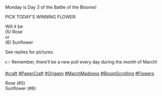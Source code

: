 Monday is Day 3 of the Battle of the Blooms!

PICK TODAY’S WINNING FLOWER:

Will it be   
(5) Rose  
or  
(6) Sunflower

See replies for pictures.

👉 Remember, there’ll be a new poll every day during the month of March!

[\#<span>craft</span>](https://social.lol/tags/craft) [\#<span>PaperCraft</span>](https://social.lol/tags/PaperCraft) [\#<span>Origami</span>](https://social.lol/tags/Origami) [\#<span>MarchMadness</span>](https://social.lol/tags/MarchMadness) [\#<span>BloomScrolling</span>](https://social.lol/tags/BloomScrolling) [\#<span>Flowers</span>](https://social.lol/tags/Flowers)

<radio disabled="disabled">Rose (#5)</radio>  
<radio disabled="disabled">Sunflower (#6)</radio>